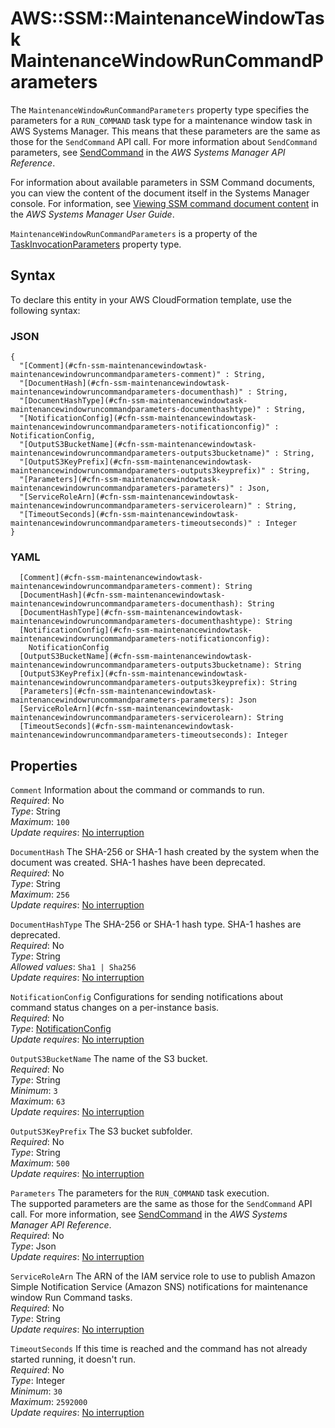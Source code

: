 # AWS::SSM::MaintenanceWindowTask MaintenanceWindowRunCommandParameters<a name="aws-properties-ssm-maintenancewindowtask-maintenancewindowruncommandparameters"></a>

The `MaintenanceWindowRunCommandParameters` property type specifies the parameters for a `RUN_COMMAND` task type for a maintenance window task in AWS Systems Manager\. This means that these parameters are the same as those for the `SendCommand` API call\. For more information about `SendCommand` parameters, see [SendCommand](https://docs.aws.amazon.com/systems-manager/latest/APIReference/API_SendCommand.html) in the *AWS Systems Manager API Reference*\.

For information about available parameters in SSM Command documents, you can view the content of the document itself in the Systems Manager console\. For information, see [Viewing SSM command document content](https://docs.aws.amazon.com/systems-manager/latest/userguide/viewing-ssm-document-content.html) in the *AWS Systems Manager User Guide*\.

 `MaintenanceWindowRunCommandParameters` is a property of the [TaskInvocationParameters](https://docs.aws.amazon.com/AWSCloudFormation/latest/UserGuide/aws-properties-ssm-maintenancewindowtask-taskinvocationparameters.html) property type\.

## Syntax<a name="aws-properties-ssm-maintenancewindowtask-maintenancewindowruncommandparameters-syntax"></a>

To declare this entity in your AWS CloudFormation template, use the following syntax:

### JSON<a name="aws-properties-ssm-maintenancewindowtask-maintenancewindowruncommandparameters-syntax.json"></a>

```
{
  "[Comment](#cfn-ssm-maintenancewindowtask-maintenancewindowruncommandparameters-comment)" : String,
  "[DocumentHash](#cfn-ssm-maintenancewindowtask-maintenancewindowruncommandparameters-documenthash)" : String,
  "[DocumentHashType](#cfn-ssm-maintenancewindowtask-maintenancewindowruncommandparameters-documenthashtype)" : String,
  "[NotificationConfig](#cfn-ssm-maintenancewindowtask-maintenancewindowruncommandparameters-notificationconfig)" : NotificationConfig,
  "[OutputS3BucketName](#cfn-ssm-maintenancewindowtask-maintenancewindowruncommandparameters-outputs3bucketname)" : String,
  "[OutputS3KeyPrefix](#cfn-ssm-maintenancewindowtask-maintenancewindowruncommandparameters-outputs3keyprefix)" : String,
  "[Parameters](#cfn-ssm-maintenancewindowtask-maintenancewindowruncommandparameters-parameters)" : Json,
  "[ServiceRoleArn](#cfn-ssm-maintenancewindowtask-maintenancewindowruncommandparameters-servicerolearn)" : String,
  "[TimeoutSeconds](#cfn-ssm-maintenancewindowtask-maintenancewindowruncommandparameters-timeoutseconds)" : Integer
}
```

### YAML<a name="aws-properties-ssm-maintenancewindowtask-maintenancewindowruncommandparameters-syntax.yaml"></a>

```
  [Comment](#cfn-ssm-maintenancewindowtask-maintenancewindowruncommandparameters-comment): String
  [DocumentHash](#cfn-ssm-maintenancewindowtask-maintenancewindowruncommandparameters-documenthash): String
  [DocumentHashType](#cfn-ssm-maintenancewindowtask-maintenancewindowruncommandparameters-documenthashtype): String
  [NotificationConfig](#cfn-ssm-maintenancewindowtask-maintenancewindowruncommandparameters-notificationconfig): 
    NotificationConfig
  [OutputS3BucketName](#cfn-ssm-maintenancewindowtask-maintenancewindowruncommandparameters-outputs3bucketname): String
  [OutputS3KeyPrefix](#cfn-ssm-maintenancewindowtask-maintenancewindowruncommandparameters-outputs3keyprefix): String
  [Parameters](#cfn-ssm-maintenancewindowtask-maintenancewindowruncommandparameters-parameters): Json
  [ServiceRoleArn](#cfn-ssm-maintenancewindowtask-maintenancewindowruncommandparameters-servicerolearn): String
  [TimeoutSeconds](#cfn-ssm-maintenancewindowtask-maintenancewindowruncommandparameters-timeoutseconds): Integer
```

## Properties<a name="aws-properties-ssm-maintenancewindowtask-maintenancewindowruncommandparameters-properties"></a>

`Comment`  <a name="cfn-ssm-maintenancewindowtask-maintenancewindowruncommandparameters-comment"></a>
Information about the command or commands to run\.  
*Required*: No  
*Type*: String  
*Maximum*: `100`  
*Update requires*: [No interruption](https://docs.aws.amazon.com/AWSCloudFormation/latest/UserGuide/using-cfn-updating-stacks-update-behaviors.html#update-no-interrupt)

`DocumentHash`  <a name="cfn-ssm-maintenancewindowtask-maintenancewindowruncommandparameters-documenthash"></a>
The SHA\-256 or SHA\-1 hash created by the system when the document was created\. SHA\-1 hashes have been deprecated\.  
*Required*: No  
*Type*: String  
*Maximum*: `256`  
*Update requires*: [No interruption](https://docs.aws.amazon.com/AWSCloudFormation/latest/UserGuide/using-cfn-updating-stacks-update-behaviors.html#update-no-interrupt)

`DocumentHashType`  <a name="cfn-ssm-maintenancewindowtask-maintenancewindowruncommandparameters-documenthashtype"></a>
The SHA\-256 or SHA\-1 hash type\. SHA\-1 hashes are deprecated\.  
*Required*: No  
*Type*: String  
*Allowed values*: `Sha1 | Sha256`  
*Update requires*: [No interruption](https://docs.aws.amazon.com/AWSCloudFormation/latest/UserGuide/using-cfn-updating-stacks-update-behaviors.html#update-no-interrupt)

`NotificationConfig`  <a name="cfn-ssm-maintenancewindowtask-maintenancewindowruncommandparameters-notificationconfig"></a>
Configurations for sending notifications about command status changes on a per\-instance basis\.  
*Required*: No  
*Type*: [NotificationConfig](aws-properties-ssm-maintenancewindowtask-notificationconfig.md)  
*Update requires*: [No interruption](https://docs.aws.amazon.com/AWSCloudFormation/latest/UserGuide/using-cfn-updating-stacks-update-behaviors.html#update-no-interrupt)

`OutputS3BucketName`  <a name="cfn-ssm-maintenancewindowtask-maintenancewindowruncommandparameters-outputs3bucketname"></a>
The name of the S3 bucket\.  
*Required*: No  
*Type*: String  
*Minimum*: `3`  
*Maximum*: `63`  
*Update requires*: [No interruption](https://docs.aws.amazon.com/AWSCloudFormation/latest/UserGuide/using-cfn-updating-stacks-update-behaviors.html#update-no-interrupt)

`OutputS3KeyPrefix`  <a name="cfn-ssm-maintenancewindowtask-maintenancewindowruncommandparameters-outputs3keyprefix"></a>
The S3 bucket subfolder\.  
*Required*: No  
*Type*: String  
*Maximum*: `500`  
*Update requires*: [No interruption](https://docs.aws.amazon.com/AWSCloudFormation/latest/UserGuide/using-cfn-updating-stacks-update-behaviors.html#update-no-interrupt)

`Parameters`  <a name="cfn-ssm-maintenancewindowtask-maintenancewindowruncommandparameters-parameters"></a>
The parameters for the `RUN_COMMAND` task execution\.  
The supported parameters are the same as those for the `SendCommand` API call\. For more information, see [SendCommand](https://docs.aws.amazon.com/systems-manager/latest/APIReference/API_SendCommand.html) in the *AWS Systems Manager API Reference*\.  
*Required*: No  
*Type*: Json  
*Update requires*: [No interruption](https://docs.aws.amazon.com/AWSCloudFormation/latest/UserGuide/using-cfn-updating-stacks-update-behaviors.html#update-no-interrupt)

`ServiceRoleArn`  <a name="cfn-ssm-maintenancewindowtask-maintenancewindowruncommandparameters-servicerolearn"></a>
The ARN of the IAM service role to use to publish Amazon Simple Notification Service \(Amazon SNS\) notifications for maintenance window Run Command tasks\.  
*Required*: No  
*Type*: String  
*Update requires*: [No interruption](https://docs.aws.amazon.com/AWSCloudFormation/latest/UserGuide/using-cfn-updating-stacks-update-behaviors.html#update-no-interrupt)

`TimeoutSeconds`  <a name="cfn-ssm-maintenancewindowtask-maintenancewindowruncommandparameters-timeoutseconds"></a>
If this time is reached and the command has not already started running, it doesn't run\.  
*Required*: No  
*Type*: Integer  
*Minimum*: `30`  
*Maximum*: `2592000`  
*Update requires*: [No interruption](https://docs.aws.amazon.com/AWSCloudFormation/latest/UserGuide/using-cfn-updating-stacks-update-behaviors.html#update-no-interrupt)